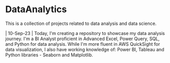 # DataAnalytics
This is a collection of projects related to data analysis and data science.

| 10-Sep-23 |
Today, I'm creating a repository to showcase my data analysis journey.
I'm a BI Analyst proficient in Advanced Excel, Power Query, SQL, and Python for data analysis.
While I'm more fluent in AWS QuickSight for data visualization, I also have working knowledge of:
Power BI, Tableau and Python libraries - Seaborn and Matplotlib.

